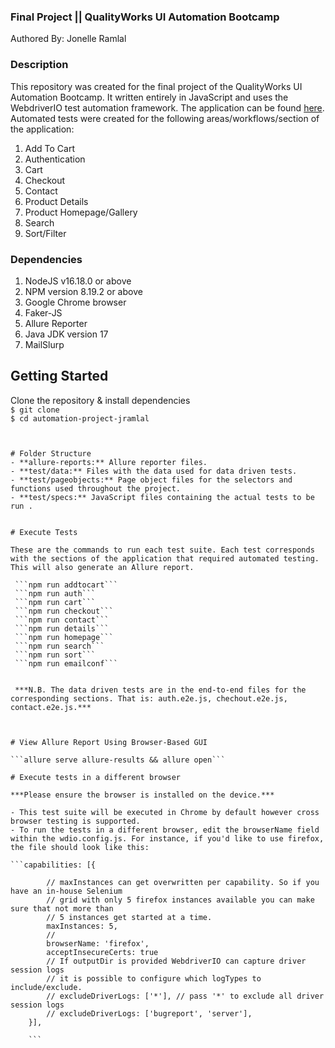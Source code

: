 ### Final Project || QualityWorks UI Automation Bootcamp
Authored By: Jonelle Ramlal

### Description

This repository was created for the final project of the QualityWorks UI Automation Bootcamp. 
It written entirely in JavaScript and uses the WebdriverIO test automation framework. 
The application can be found [here](https://ui-automation-camp.vercel.app/). 
Automated tests were created for the following areas/workflows/section of the application: 

1. Add To Cart
2. Authentication 
3. Cart
4. Checkout
5. Contact
6. Product Details
7. Product Homepage/Gallery
8. Search
9. Sort/Filter

### Dependencies
1. NodeJS v16.18.0 or above
3. NPM version 8.19.2 or above
3. Google Chrome browser
4. Faker-JS
5. Allure Reporter
6. Java JDK version 17
7. MailSlurp

## Getting Started
Clone the repository & install dependencies  
```$ git clone```  
```$ cd automation-project-jramlal```  
```$ npm install


# Folder Structure
- **allure-reports:** Allure reporter files.
- **test/data:** Files with the data used for data driven tests.
- **test/pageobjects:** Page object files for the selectors and functions used throughout the project.
- **test/specs:** JavaScript files containing the actual tests to be run .


# Execute Tests

These are the commands to run each test suite. Each test corresponds with the sections of the application that required automated testing. This will also generate an Allure report. 

 ```npm run addtocart```  
 ```npm run auth```  
 ```npm run cart```  
 ```npm run checkout```  
 ```npm run contact```  
 ```npm run details```  
 ```npm run homepage```  
 ```npm run search```  
 ```npm run sort```  
 ```npm run emailconf```
 
 
 ***N.B. The data driven tests are in the end-to-end files for the corresponding sections. That is: auth.e2e.js, chechout.e2e.js, contact.e2e.js.***



# View Allure Report Using Browser-Based GUI 

```allure serve allure-results && allure open```

# Execute tests in a different browser

***Please ensure the browser is installed on the device.***

- This test suite will be executed in Chrome by default however cross browser testing is supported. 
- To run the tests in a different browser, edit the browserName field within the wdio.config.js. For instance, if you'd like to use firefox, the file should look like this:  

```capabilities: [{

        // maxInstances can get overwritten per capability. So if you have an in-house Selenium
        // grid with only 5 firefox instances available you can make sure that not more than
        // 5 instances get started at a time.
        maxInstances: 5,
        //
        browserName: 'firefox',
        acceptInsecureCerts: true
        // If outputDir is provided WebdriverIO can capture driver session logs
        // it is possible to configure which logTypes to include/exclude.
        // excludeDriverLogs: ['*'], // pass '*' to exclude all driver session logs
        // excludeDriverLogs: ['bugreport', 'server'],
    }],
    
    ```
   
